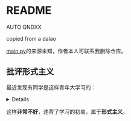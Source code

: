# README

AUTO QNDXX

copied from a dalao

[main.py](/main.py)的来源未知，作者本人可联系我删除仓库。

## 批评形式主义

最近发现有同学是这样青年大学习的：

<details>

1. 点击fork本仓库
2. 点击进入Settings->Secrets->Actions

    ![secrets.png](/docs/imgs/secrets.png)

3. 点击 New repository secret 添加USERNAME，PASSWORD和ORG_ID。其中ORG_ID是用微信打开[这个页面](https://m.bjyouth.net/qndxx/index.html#/pages/home/my)并登录，页面上的神秘代码

4. 点击 Actions->定时学习->Run workflow 并测试是否成功

    ![actions.png](/docs/imgs/actions.png)

5. 每个星期二晚8点将会自动完成。[autostudy.yml](/.github/workflows/autostudy.yml)中的`- cron: "0 12 * * 2"`代表0分12时UTC每星期二执行。

</details>

这样**非常不好**，违背了学习的初衷，属于**形式主义**。
